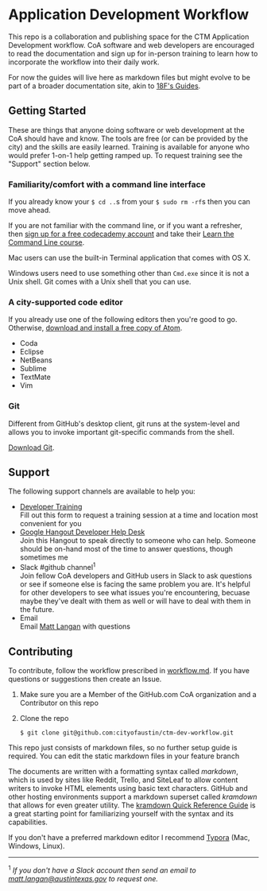 # Application Development Workflow

This repo is a collaboration and publishing space for the CTM Application Development workflow. CoA software and web developers are encouraged to read the documentation and sign up for in-person training to learn how to incorporate the workflow into their daily work.

For now the guides will live here as markdown files but might evolve to be part of a broader documentation site, akin to [18F's Guides](https://guides.18f.gov).

## Getting Started

These are things that anyone doing software or web development at the CoA should have and know. The tools are free (or can be provided by the city) and the skills are easily learned. Training is available for anyone who would prefer 1-on-1 help getting ramped up. To request training see the "Support" section below.

### Familiarity/comfort with a command line interface

If you already know your `$ cd ..`s from your `$ sudo rm -rf`s then you can move ahead.

If you are not familiar with the command line, or if you want a refresher, then [sign up for a free codecademy account](https://www.codecademy.com/register) and take their [Learn the Command Line course](https://www.codecademy.com/learn/learn-the-command-line).

Mac users can use the built-in Terminal application that comes with OS X.

Windows users need to use something other than `Cmd.exe` since it is not a Unix shell. Git comes with a Unix shell that you can use.

### A city-supported code editor

If you already use one of the following editors then you're good to go. Otherwise, [download and install a free copy of Atom](https://atom.io).

- Coda
- Eclipse
- NetBeans
- Sublime
- TextMate
- Vim

### Git

Different from GitHub's desktop client, git runs at the system-level and allows you to invoke important git-specific commands from the shell.

[Download Git](https://git-scm.com/downloads).

## Support

The following support channels are available to help you:

- [Developer Training](https://docs.google.com/forms/d/e/1FAIpQLSdeJtZzODlmgQEAaupbCoaekyXoCN32lk2ft0JWwLG5sewxhA/viewform?usp=sf_link)  
  Fill out this form to request a training session at a time and location most convenient for you
- [Google Hangout Developer Help Desk](https://hangouts.google.com/hangouts/_/event/cff3pnftq7n1ov6ogch2a2hvld4?hl=en&authuser=0)  
  Join this Hangout to speak directly to someone who can help. Someone should be on-hand most of the time to answer questions, though sometimes me
- Slack #github channel<sup>1</sup>  
  Join fellow CoA developers and GitHub users in Slack to ask questions or see if someone else is facing the same problem you are. It's helpful for other developers to see what issues you're encountering, becuase maybe they've dealt with them as well or will have to deal with them in the future.
- Email  
  Email [Matt Langan](mailto:matt.langan@austintexas.gov) with questions

## Contributing

To contribute, follow the workflow prescribed in [workflow.md](workflow.md).
If you have questions or suggestions then create an Issue.

1. Make sure you are a Member of the GitHub.com CoA organization and a Contributor on this repo

2. Clone the repo
   ```
   $ git clone git@github.com:cityofaustin/ctm-dev-workflow.git
   ```


This repo just consists of markdown files, so no further setup guide is required. You can edit the static markdown files in your feature branch 

The documents are written with a formatting syntax called *markdown*, which is used by sites like Reddit, Trello, and SiteLeaf to allow content writers to invoke HTML elements using basic text characters.  GitHub and other hosting environments support a markdown superset called *kramdown* that allows for even greater utility. The [kramdown Quick Reference Guide](https://kramdown.gettalong.org/quickref.html) is a great starting point for familiarizing yourself with the syntax and its capabilities.

If you don't have a preferred markdown editor I recommend [Typora](https://typora.io) (Mac, Windows, Linux).

---

<sup>1</sup> *If you don't have a Slack account then send an email to [matt.langan@austintexas.gov](mailto:matt.langan@austinetxas.gov) to request one.*